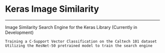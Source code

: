 # Keras Image Similarity

---

Image Similarity Search Engine for the Keras Library (Currently in Development)

```
Training a C-Support Vector Classification on the Caltech 101 dataset
Utilizing the ResNet-50 pretrained model to train the search engine

```
